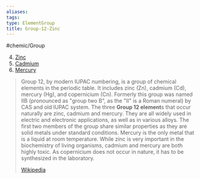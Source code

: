 ```yaml
---
aliases: 
tags: 
type: ElementGroup
title: Group-12-Zinc
---
```

#chemic/Group 
  
4) [Zinc](chemic/Elements/Group-12-Zinc/Zinc.md)
5) [Cadmium](chemic/Elements/Group-12-Zinc/Cadmium.md)
6) [Mercury](chemic/Elements/Group-12-Zinc/Mercury.md)


> Group 12, by modern IUPAC numbering, is a group of chemical elements in the periodic table. It includes zinc (Zn), cadmium (Cd), mercury (Hg), and copernicium (Cn). Formerly this group was named IIB (pronounced as "group two B", as the "II" is a Roman numeral) by CAS and old IUPAC system. The three **Group 12 element**s that occur naturally are zinc, cadmium and mercury. They are all widely used in electric and electronic applications, as well as in various alloys. The first two members of the group share similar properties as they are solid metals under standard conditions. Mercury is the only metal that is a liquid at room temperature. While zinc is very important in the biochemistry of living organisms, cadmium and mercury are both highly toxic. As copernicium does not occur in nature, it has to be synthesized in the laboratory.
>
> [Wikipedia](https://en.wikipedia.org/wiki/Group%2012%20element)



